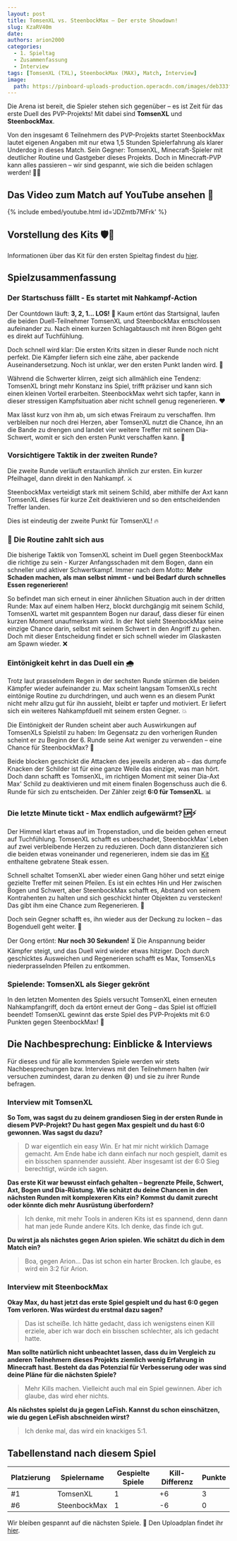 ```yaml
---
layout: post
title: TomsenXL vs. SteenbockMax – Der erste Showdown!
slug: KzaRV40m
date: 
authors: arion2000
categories:
  - 1. Spieltag
  - Zusammenfassung
  - Interview
tags: [TomsenXL (TXL), SteenbockMax (MAX), Match, Interview]
image:
  path: https://pinboard-uploads-production.operacdn.com/images/deb333f5-0df0-4e86-8651-c84f08100fe0/5b3ff8f5-1964-4949-ae7b-15942bb35b75/28ccf54b-75f2-44d4-8604-6e8ffcdc6dae.png
---
```


Die Arena ist bereit, die Spieler stehen sich gegenüber – es ist Zeit für das erste Duell des PVP-Projekts! Mit dabei sind **TomsenXL** und **SteenbockMax**.

Von den insgesamt 6 Teilnehmern des PVP-Projekts startet SteenbockMax lautet eigenen Angaben mit nur etwa 1,5 Stunden Spielerfahrung als klarer Underdog in dieses Match. Sein Gegner: TomsenXL, Minecraft-Spieler mit deutlicher Routine und Gastgeber dieses Projekts. Doch in Minecraft-PVP kann alles passieren – wir sind gespannt, wie sich die beiden schlagen werden! 👀🔥

## Das Video zum Match auf YouTube ansehen 🎥

{% include embed/youtube.html id='JDZmtb7MFrk' %}

## Vorstellung des Kits 🛡️🏹

Informationen über das Kit für den ersten Spieltag findest du [hier](/posts/SYCiugoA/).

## Spielzusammenfassung

### Der Startschuss fällt - Es startet mit Nahkampf-Action

Der Countdown läuft: **3, 2, 1... LOS!** 🚀 Kaum ertönt das Startsignal, laufen die beiden Duell-Teilnehmer TomsenXL und SteenbockMax entschlossen aufeinander zu. Nach einem kurzen Schlagabtausch mit ihren Bögen geht es direkt auf Tuchfühlung.

Doch schnell wird klar: Die ersten Krits sitzen in dieser Runde noch nicht perfekt. Die Kämpfer liefern sich eine zähe, aber packende Auseinandersetzung. Noch ist unklar, wer den ersten Punkt landen wird. 🤔

Während die Schwerter klirren, zeigt sich allmählich eine Tendenz: TomsenXL bringt mehr Konstanz ins Spiel, trifft präziser und kann sich einen kleinen Vorteil erarbeiten. SteenbockMax wehrt sich tapfer, kann in dieser stressigen Kampfsituation aber nicht schnell genug regenerieren. ❤️

Max lässt kurz von ihm ab, um sich etwas Freiraum zu verschaffen. Ihm verbleiben nur noch drei Herzen, aber TomsenXL nutzt die Chance, ihn an die Bande zu drengen und landet vier weitere Treffer mit seinem Dia-Schwert, womit er sich den ersten Punkt verschaffen kann. 💫

### Vorsichtigere Taktik in der zweiten Runde?

Die zweite Runde verläuft erstaunlich ähnlich zur ersten. Ein kurzer Pfeilhagel, dann direkt in den Nahkampf. ⚔️

SteenbockMax verteidigt stark mit seinem Schild, aber mithilfe der Axt kann TomsenXL dieses für kurze Zeit deaktivieren und so den entscheidenden Treffer landen.

Dies ist eindeutig der zweite Punkt für TomsenXL! 🔥

### 💪 Die Routine zahlt sich aus

Die bisherige Taktik von TomsenXL scheint im Duell gegen SteenbockMax die richtige zu sein - Kurzer Anfangsschaden mit dem Bogen, dann ein schneller und aktiver Schwertkampf. Immer nach dem Motto: **Mehr Schaden machen, als man selbst nimmt - und bei Bedarf durch schnelles Essen regenerieren!**

So befindet man sich erneut in einer ähnlichen Situation auch in der dritten Runde: Max auf einem halben Herz, blockt durchgängig mit seinem Schild, TomsenXL wartet mit gespanntem Bogen nur darauf, dass dieser für einen kurzen Moment unaufmerksam wird. In der Not sieht SteenbockMax seine einzige Chance darin, selbst mit seinem Schwert in den Angriff zu gehen. Doch mit dieser Entscheidung findet er sich schnell wieder im Glaskasten am Spawn wieder. ❌

### Eintönigkeit kehrt in das Duell ein 🌧️

Trotz laut prasselndem Regen in der sechsten Runde stürmen die beiden Kämpfer wieder aufeinander zu. Max scheint langsam TomsenXLs recht eintönige Routine zu durchdringen, und auch wenn es an diesem Punkt nicht mehr allzu gut für ihn aussieht, bleibt er tapfer und motiviert. Er liefert sich ein weiteres Nahkampfduell mit seinem ersten Gegner. 💥

Die Eintönigkeit der Runden scheint aber auch Auswirkungen auf TomsenXLs Spielstil zu haben: Im Gegensatz zu den vorherigen Runden scheint er zu Beginn der 6. Runde seine Axt weniger zu verwenden – eine Chance für SteenbockMax? 👀

Beide blocken geschickt die Attacken des jeweils anderen ab – das dumpfe Knacken der Schilder ist für eine ganze Weile das einzige, was man hört. Doch dann schafft es TomsenXL, im richtigen Moment mit seiner Dia-Axt Max' Schild zu deaktivieren und mit einem finalen Bogenschuss auch die 6. Runde für sich zu entscheiden. Der Zähler zeigt **6:0 für TomsenXL**. 📊

### Die letzte Minute tickt - Max endlich aufgewärmt? 🆙⚡

Der Himmel klart etwas auf im Tropenstadion, und die beiden gehen erneut auf Tuchfühlung. TomsenXL schafft es unbeschadet, SteenbockMax' Leben auf zwei verbleibende Herzen zu reduzieren. Doch dann distanzieren sich die beiden etwas voneinander und regenerieren, indem sie das im [Kit](/posts/SYCiugoA/) enthaltene gebratene Steak essen.

Schnell schaltet TomsenXL aber wieder einen Gang höher und setzt einige gezielte Treffer mit seinen Pfeilen. Es ist ein echtes Hin und Her zwischen Bogen und Schwert, aber SteenbockMax schafft es, Abstand von seinem Kontrahenten zu halten und sich geschickt hinter Objekten zu verstecken! Das gibt ihm eine Chance zum Regenerieren. 🌟

Doch sein Gegner schafft es, ihn wieder aus der Deckung zu locken – das Bogenduell geht weiter. 🏹

Der Gong ertönt: **Nur noch 30 Sekunden!** ⏳ Die Anspannung beider Kämpfer steigt, und das Duell wird wieder etwas hitziger. Doch durch geschicktes Ausweichen und Regenerieren schafft es Max, TomsenXLs niederprasselnden Pfeilen zu entkommen.

### Spielende: TomsenXL als Sieger gekrönt

In den letzten Momenten des Spiels versucht TomsenXL einen erneuten Nahkampfangriff, doch da ertönt erneut der Gong – das Spiel ist offiziell beendet! TomsenXL gewinnt das erste Spiel des PVP-Projekts mit 6:0 Punkten gegen SteenbockMax! 🎊

## Die Nachbesprechung: Einblicke & Interviews

Für dieses und für alle kommenden Spiele werden wir stets Nachbesprechungen bzw. Interviews mit den Teilnehmern halten (wir versuchen zumindest, daran zu denken 😅) und sie zu ihrer Runde befragen.

### Interview mit TomsenXL

**So Tom, was sagst du zu deinem grandiosen Sieg in der ersten Runde in diesem PVP-Projekt? Du hast gegen Max gespielt und du hast 6:0 gewonnen. Was sagst du dazu?**

> D war eigentlich ein easy Win. Er hat mir nicht wirklich Damage gemacht.
> Am Ende habe ich dann einfach nur noch gespielt, damit es ein bisschen spannender aussieht.
> Aber insgesamt ist der 6:0 Sieg berechtigt, würde ich sagen.

**Das erste Kit war bewusst einfach gehalten – begrenzte Pfeile, Schwert, Axt, Bogen und Dia-Rüstung. Wie schätzt du deine Chancen in den nächsten Runden mit komplexeren Kits ein? Kommst du damit zurecht oder könnte dich mehr Ausrüstung überfordern?**

> Ich denke, mit mehr Tools in anderen Kits ist es spannend, denn dann hat man jede Runde andere Kits. Ich denke, das finde ich gut.

**Du wirst ja als nächstes gegen Arion spielen. Wie schätzt du dich in dem Match ein?**

> Boa, gegen Arion... Das ist schon ein harter Brocken. Ich glaube, es wird ein 3:2 für Arion.

### Interview mit SteenbockMax

**Okay Max, du hast jetzt das erste Spiel gespielt und du hast 6:0 gegen Tom verloren. Was würdest du erstmal dazu sagen?**

> Das ist scheiße. Ich hätte gedacht, dass ich wenigstens einen Kill erziele, aber ich war doch ein bisschen schlechter, als ich gedacht hatte.

**Man sollte natürlich nicht unbeachtet lassen, dass du im Vergleich zu anderen Teilnehmern dieses Projekts ziemlich wenig Erfahrung in Minecraft hast. Besteht da das Potenzial für Verbesserung oder was sind deine Pläne für die nächsten Spiele?**

> Mehr Kills machen. Vielleicht auch mal ein Spiel gewinnen. Aber ich glaube, das wird eher nichts.

**Als nächstes spielst du ja gegen LeFish. Kannst du schon einschätzen, wie du gegen LeFish abschneiden wirst?**

> Ich denke mal, das wird ein knackiges 5:1.

## Tabellenstand nach diesem Spiel

| Platzierung | Spielername  | Gespielte Spiele | Kill-Differenz | Punkte |
| ----------- | ------------ | ---------------- | -------------- | ------ |
| #1          | TomsenXL     | 1                | +6             | 3      |
| #6          | SteenbockMax | 1                | -6             | 0      |

Wir bleiben gespannt auf die nächsten Spiele. 🎯 Den Uploadplan findet ihr [hier](/posts/gq8Rwz5e/).
